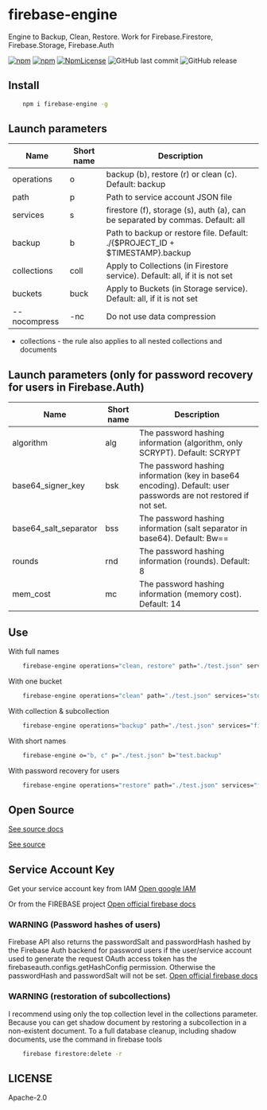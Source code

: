 
# firebase-engine
Engine to Backup, Clean, Restore. Work for Firebase.Firestore, Firebase.Storage, Firebase.Auth 

[![npm](https://img.shields.io/npm/v/firebase-engine.svg)](https://www.npmjs.com/package/firebase-engine)
[![npm](https://img.shields.io/npm/dy/firebase-engine.svg)](https://www.npmjs.com/package/firebase-engine)
[![NpmLicense](https://img.shields.io/npm/l/firebase-engine.svg)](https://www.npmjs.com/package/firebase-engine)
![GitHub last commit](https://img.shields.io/github/last-commit/siarheidudko/firebase-engine.svg)
![GitHub release](https://img.shields.io/github/release/siarheidudko/firebase-engine.svg)
  
## Install  
  
```bash
	npm i firebase-engine -g
```

## Launch parameters

|     Name     | Short name |                                   Description                                    |
|--------------|------------|----------------------------------------------------------------------------------|
|  operations  |     o      |              backup (b), restore (r) or clean (c). Default: backup               |
|     path     |     p      |                        Path to service account JSON file                         |
|   services   |     s      |  firestore (f), storage (s), auth (a), can be separated by commas. Default: all  |
|    backup    |     b      |   Path to backup or restore file. Default: ./{$PROJECT_ID + $TIMESTAMP}.backup   |
|  collections |   coll     |    Apply to Collections (in Firestore service). Default: all, if it is not set   |
|    buckets   |   buck     |       Apply to Buckets (in Storage service). Default: all, if it is not set      |
| --nocompress |    -nc     |                          Do not use data compression                             |

- collections - the rule also applies to all nested collections and documents

## Launch parameters (only for password recovery for users in Firebase.Auth)

|     Name              | Short name |                                   Description                                    |
|-----------------------|------------|----------------------------------------------------------------------------------|
|       algorithm       |    alg     | The password hashing information (algorithm, only SCRYPT). Default: SCRYPT       |
|   base64_signer_key   |    bsk     | The password hashing information (key in base64 encoding). Default: user passwords are not restored if not set. |
| base64_salt_separator |    bss     | The password hashing information (salt separator in base64). Default: Bw==       |
|        rounds         |    rnd     | The password hashing information (rounds). Default: 8                            |
|       mem_cost        |     mc     | The password hashing information (memory cost). Default: 14                      |


## Use

With full names
```bash
	firebase-engine operations="clean, restore" path="./test.json" services="firestore, storage" backup="test.backup"
```

With one bucket
```bash
	firebase-engine operations="clean" path="./test.json" services="storage" buckets="test.appspott.com"
```

With collection & subcollection
```bash
	firebase-engine operations="backup" path="./test.json" services="firestore" collections="authors,books.pages"
```

With short names
```bash
	firebase-engine o="b, c" p="./test.json" b="test.backup"
```

With password recovery for users
```bash
	firebase-engine operations="restore" path="./test.json" services="firestore, auth" backup="test.backup" bsk="nMyNs6sFWp0GZ/JSW2tsNGvGZ70oiv13gxO7ub7rxPwK271P945BiZmjrdsBRbgZmzPPgwATLR6FaXq3rUspVg=="
```

## Open Source

[See source docs](https://siarheidudko.github.io/firebase-engine)

[See source](https://github.com/siarheidudko/firebase-engine)

## Service Account Key

Get your service account key from IAM
[Open google IAM](https://console.cloud.google.com/iam-admin/serviceaccounts)

Or from the FIREBASE project
[Open official firebase docs](https://sites.google.com/site/scriptsexamples/new-connectors-to-google-services/firebase/tutorials/authenticate-with-a-service-account)

### WARNING (Password hashes of users)

Firebase API also returns the passwordSalt and passwordHash hashed by the Firebase Auth backend for password users if the user/service account used to generate the request OAuth access token has the firebaseauth.configs.getHashConfig permission. Otherwise the passwordHash and passwordSalt will not be set.
[Open official firebase docs](https://firebase.google.com/docs/auth/admin/manage-users#password_hashes_of_listed_users)

### WARNING (restoration of subcollections)
I recommend using only the top collection level in the collections parameter. Because you can get shadow document by restoring a subcollection in a non-existent document.
To a full database cleanup, including shadow documents, use the command in firebase tools
```bash
	firebase firestore:delete -r
```
  
## LICENSE  
  
Apache-2.0  